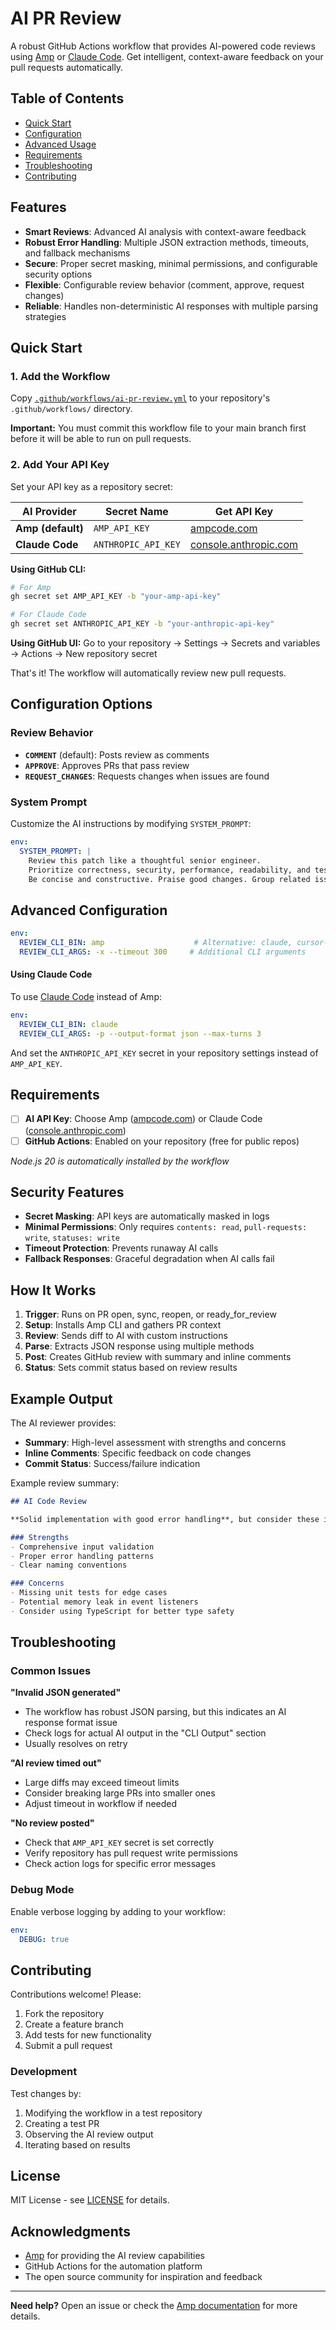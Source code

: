 # AI PR Review

A robust GitHub Actions workflow that provides AI-powered code reviews using [Amp](https://ampcode.com) or [Claude Code](https://docs.anthropic.com/en/docs/claude-code). Get intelligent, context-aware feedback on your pull requests automatically.

## Table of Contents
- [Quick Start](#-quick-start)
- [Configuration](#-configuration-options)
- [Advanced Usage](#advanced-configuration)
- [Requirements](#-requirements)
- [Troubleshooting](#-troubleshooting)
- [Contributing](#-contributing)

## Features

- **Smart Reviews**: Advanced AI analysis with context-aware feedback
- **Robust Error Handling**: Multiple JSON extraction methods, timeouts, and fallback mechanisms
- **Secure**: Proper secret masking, minimal permissions, and configurable security options  
- **Flexible**: Configurable review behavior (comment, approve, request changes)
- **Reliable**: Handles non-deterministic AI responses with multiple parsing strategies

## Quick Start

### 1. Add the Workflow

Copy [`.github/workflows/ai-pr-review.yml`](.github/workflows/ai-pr-review.yml) to your repository's `.github/workflows/` directory.

**Important:** You must commit this workflow file to your main branch first before it will be able to run on pull requests.

### 2. Add Your API Key

Set your API key as a repository secret:

| AI Provider | Secret Name | Get API Key |
|-------------|-------------|-------------|
| **Amp (default)** | `AMP_API_KEY` | [ampcode.com](https://ampcode.com) |
| **Claude Code** | `ANTHROPIC_API_KEY` | [console.anthropic.com](https://console.anthropic.com) |

**Using GitHub CLI:**
```bash
# For Amp
gh secret set AMP_API_KEY -b "your-amp-api-key"

# For Claude Code  
gh secret set ANTHROPIC_API_KEY -b "your-anthropic-api-key"
```

**Using GitHub UI:**
Go to your repository → Settings → Secrets and variables → Actions → New repository secret

That's it! The workflow will automatically review new pull requests.

## Configuration Options

### Review Behavior

- **`COMMENT`** (default): Posts review as comments
- **`APPROVE`**: Approves PRs that pass review
- **`REQUEST_CHANGES`**: Requests changes when issues are found

### System Prompt

Customize the AI instructions by modifying `SYSTEM_PROMPT`:

```yaml
env:
  SYSTEM_PROMPT: |
    Review this patch like a thoughtful senior engineer.
    Prioritize correctness, security, performance, readability, and tests.
    Be concise and constructive. Praise good changes. Group related issues.
```

## Advanced Configuration

```yaml
env:
  REVIEW_CLI_BIN: amp                    # Alternative: claude, cursor-ai, other compatible CLIs
  REVIEW_CLI_ARGS: -x --timeout 300     # Additional CLI arguments
```

#### Using Claude Code

To use [Claude Code](https://docs.anthropic.com/en/docs/claude-code) instead of Amp:

```yaml
env:
  REVIEW_CLI_BIN: claude
  REVIEW_CLI_ARGS: -p --output-format json --max-turns 3
```

And set the `ANTHROPIC_API_KEY` secret in your repository settings instead of `AMP_API_KEY`.

## Requirements

- [ ] **AI API Key**: Choose Amp ([ampcode.com](https://ampcode.com)) or Claude Code ([console.anthropic.com](https://console.anthropic.com))
- [ ] **GitHub Actions**: Enabled on your repository (free for public repos)

*Node.js 20 is automatically installed by the workflow*

## Security Features

- **Secret Masking**: API keys are automatically masked in logs
- **Minimal Permissions**: Only requires `contents: read`, `pull-requests: write`, `statuses: write`
- **Timeout Protection**: Prevents runaway AI calls
- **Fallback Responses**: Graceful degradation when AI calls fail

## How It Works

1. **Trigger**: Runs on PR open, sync, reopen, or ready_for_review
2. **Setup**: Installs Amp CLI and gathers PR context
3. **Review**: Sends diff to AI with custom instructions
4. **Parse**: Extracts JSON response using multiple methods
5. **Post**: Creates GitHub review with summary and inline comments
6. **Status**: Sets commit status based on review results

## Example Output

The AI reviewer provides:

- **Summary**: High-level assessment with strengths and concerns
- **Inline Comments**: Specific feedback on code changes
- **Commit Status**: Success/failure indication

Example review summary:
```markdown
## AI Code Review

**Solid implementation with good error handling**, but consider these improvements:

### Strengths
- Comprehensive input validation
- Proper error handling patterns
- Clear naming conventions

### Concerns  
- Missing unit tests for edge cases
- Potential memory leak in event listeners
- Consider using TypeScript for better type safety
```

## Troubleshooting

### Common Issues

**"Invalid JSON generated"**
- The workflow has robust JSON parsing, but this indicates an AI response format issue
- Check logs for actual AI output in the "CLI Output" section
- Usually resolves on retry

**"AI review timed out"**
- Large diffs may exceed timeout limits
- Consider breaking large PRs into smaller ones
- Adjust timeout in workflow if needed

**"No review posted"**
- Check that `AMP_API_KEY` secret is set correctly
- Verify repository has pull request write permissions
- Check action logs for specific error messages

### Debug Mode

Enable verbose logging by adding to your workflow:

```yaml
env:
  DEBUG: true
```

## Contributing

Contributions welcome! Please:

1. Fork the repository
2. Create a feature branch
3. Add tests for new functionality
4. Submit a pull request

### Development

Test changes by:
1. Modifying the workflow in a test repository
2. Creating a test PR
3. Observing the AI review output
4. Iterating based on results

## License

MIT License - see [LICENSE](LICENSE) for details.

## Acknowledgments

- [Amp](https://ampcode.com) for providing the AI review capabilities
- GitHub Actions for the automation platform
- The open source community for inspiration and feedback

---

**Need help?** Open an issue or check the [Amp documentation](https://ampcode.com/manual) for more details.
